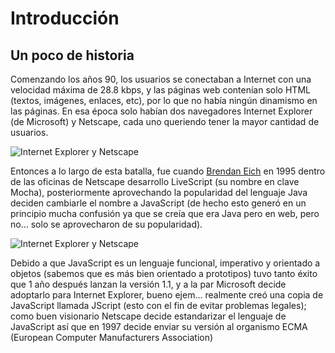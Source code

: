 # Introducción
## Un poco de historia

Comenzando los años 90, los usuarios se conectaban a Internet con una velocidad máxima de 28.8 kbps, y las páginas web contenían solo HTML (textos, imágenes, enlaces, etc), por lo que no había ningún dinamismo en las páginas. En esa época solo habían dos navegadores Internet Explorer (de Microsoft) y Netscape, cada uno queriendo tener la mayor cantidad de usuarios.

![Internet Explorer y Netscape](./imagenes/ie-vs-netscape.jpg) 

Entonces a lo largo de esta batalla, fue cuando [Brendan Eich](https://en.wikipedia.org/wiki/Brendan_Eich) en 1995 dentro de las oficinas de Netscape desarrollo LiveScript (su nombre en clave Mocha), posteriormente aprovechando la popularidad del lenguaje Java deciden cambiarle el nombre a JavaScript (de hecho esto generó en un principio mucha confusión ya que se creía que era Java pero en web, pero no… solo se aprovecharon de su popularidad).

![Internet Explorer y Netscape](./imagenes/javascript-is-not-java.jpg) 

Debido a que JavaScript es un lenguaje funcional, imperativo y orientado a objetos (sabemos que es más bien orientado a prototipos) tuvo tanto éxito que 1 año después lanzan la versión 1.1, y a la par Microsoft decide adoptarlo para Internet Explorer, bueno ejem… realmente creó una copia de JavaScript llamada JScript (esto con el fin de evitar problemas legales); como buen visionario Netscape decide estandarizar el lenguaje de JavaScript así que en 1997 decide enviar su versión al organismo ECMA (European Computer Manufacturers Association)